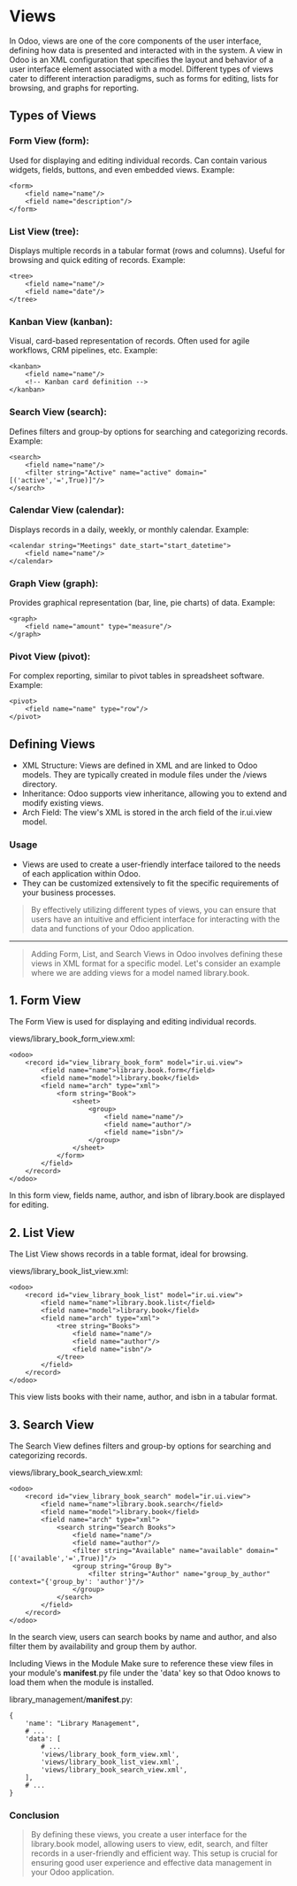 # Views
In Odoo, views are one of the core components of the user interface, defining how data is presented and interacted with in the system. A view in Odoo is an XML configuration that specifies the layout and behavior of a user interface element associated with a model. Different types of views cater to different interaction paradigms, such as forms for editing, lists for browsing, and graphs for reporting.

## Types of Views
### Form View (form):

Used for displaying and editing individual records.
Can contain various widgets, fields, buttons, and even embedded views.
Example:
```
<form>
    <field name="name"/>
    <field name="description"/>
</form>
```
### List View (tree):

Displays multiple records in a tabular format (rows and columns).
Useful for browsing and quick editing of records.
Example:
```
<tree>
    <field name="name"/>
    <field name="date"/>
</tree>
```
### Kanban View (kanban):

Visual, card-based representation of records.
Often used for agile workflows, CRM pipelines, etc.
Example:
```
<kanban>
    <field name="name"/>
    <!-- Kanban card definition -->
</kanban>
```
### Search View (search):

Defines filters and group-by options for searching and categorizing records.
Example:
```
<search>
    <field name="name"/>
    <filter string="Active" name="active" domain="[('active','=',True)]"/>
</search>
```
### Calendar View (calendar):

Displays records in a daily, weekly, or monthly calendar.
Example:
```
<calendar string="Meetings" date_start="start_datetime">
    <field name="name"/>
</calendar>
```
### Graph View (graph):

Provides graphical representation (bar, line, pie charts) of data.
Example:
```
<graph>
    <field name="amount" type="measure"/>
</graph>
```
### Pivot View (pivot):

For complex reporting, similar to pivot tables in spreadsheet software.
Example:
```
<pivot>
    <field name="name" type="row"/>
</pivot>
```
## Defining Views
- XML Structure: Views are defined in XML and are linked to Odoo models. They are typically created in module files under the /views directory.
- Inheritance: Odoo supports view inheritance, allowing you to extend and modify existing views.
- Arch Field: The view's XML is stored in the arch field of the ir.ui.view model.
### Usage
- Views are used to create a user-friendly interface tailored to the needs of each application within Odoo.
- They can be customized extensively to fit the specific requirements of your business processes.
> By effectively utilizing different types of views, you can ensure that users have an intuitive and efficient interface for interacting with the data and functions of your Odoo application.

-----
> Adding Form, List, and Search Views in Odoo involves defining these views in XML format for a specific model. Let's consider an example where we are adding views for a model named library.book.

## 1. Form View
The Form View is used for displaying and editing individual records.

views/library_book_form_view.xml:

```
<odoo>
    <record id="view_library_book_form" model="ir.ui.view">
        <field name="name">library.book.form</field>
        <field name="model">library.book</field>
        <field name="arch" type="xml">
            <form string="Book">
                <sheet>
                    <group>
                        <field name="name"/>
                        <field name="author"/>
                        <field name="isbn"/>
                    </group>
                </sheet>
            </form>
        </field>
    </record>
</odoo>
```
In this form view, fields name, author, and isbn of library.book are displayed for editing.

## 2. List View
The List View shows records in a table format, ideal for browsing.

views/library_book_list_view.xml:

```
<odoo>
    <record id="view_library_book_list" model="ir.ui.view">
        <field name="name">library.book.list</field>
        <field name="model">library.book</field>
        <field name="arch" type="xml">
            <tree string="Books">
                <field name="name"/>
                <field name="author"/>
                <field name="isbn"/>
            </tree>
        </field>
    </record>
</odoo>
```
This view lists books with their name, author, and isbn in a tabular format.

## 3. Search View
The Search View defines filters and group-by options for searching and categorizing records.

views/library_book_search_view.xml:

```
<odoo>
    <record id="view_library_book_search" model="ir.ui.view">
        <field name="name">library.book.search</field>
        <field name="model">library.book</field>
        <field name="arch" type="xml">
            <search string="Search Books">
                <field name="name"/>
                <field name="author"/>
                <filter string="Available" name="available" domain="[('available','=',True)]"/>
                <group string="Group By">
                    <filter string="Author" name="group_by_author" context="{'group_by': 'author'}"/>
                </group>
            </search>
        </field>
    </record>
</odoo>
```
In the search view, users can search books by name and author, and also filter them by availability and group them by author.

Including Views in the Module
Make sure to reference these view files in your module's __manifest__.py file under the 'data' key so that Odoo knows to load them when the module is installed.

library_management/__manifest__.py:

```
{
    'name': "Library Management",
    # ...
    'data': [
        # ...
        'views/library_book_form_view.xml',
        'views/library_book_list_view.xml',
        'views/library_book_search_view.xml',
    ],
    # ...
}
```
### Conclusion
> By defining these views, you create a user interface for the library.book model, allowing users to view, edit, search, and filter records in a user-friendly and efficient way. This setup is crucial for ensuring good user experience and effective data management in your Odoo application.



